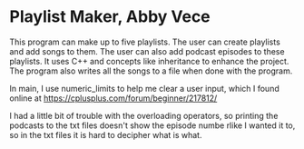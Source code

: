 # Playlist Maker, Abby Vece
This program can make up to five playlists. The user can create playlists and add songs to them. The user can also add podcast episodes to these playlists. It uses C++ and concepts like inheritance to enhance the project. The program also writes all the songs to a file when done with the program.

In main, I use numeric_limits<streamsize> to help me clear a user input, which I found online at https://cplusplus.com/forum/beginner/217812/

I had a little bit of trouble with the overloading operators, so printing the podcasts to the txt files doesn't show the episode numbe rlike I wanted it to, so in the txt files it is hard to decipher what is what.

